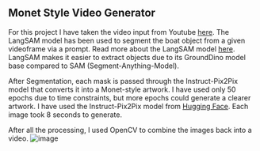 ## Monet Style Video Generator

For this project I have taken the video input from Youtube [here](https://www.youtube.com/watch?v=yrlWYXEoqkM).
The LangSAM model has been used to segment the boat object from a given videoframe via a prompt. Read more about the LangSAM model [here](https://github.com/luca-medeiros/lang-segment-anything). 
LangSAM makes it easier to extract objects due to its GroundDino model base compared to SAM (Segment-Anything-Model). 

After Segmentation, each mask is passed through the Instruct-Pix2Pix model that converts it into a Monet-style artwork. I have used only 50 epochs due to time constraints, but more epochs could generate a clearer artwork.
I have used the Instruct-Pix2Pix model from [Hugging Face](https://huggingface.co/timbrooks/instruct-pix2pix). Each image took 8 seconds to generate.

After all the processing, I used OpenCV to combine the images back into a video.
![image](https://github.com/DebaratiD/MonetVideoGenerator/assets/37064721/31baf7c0-47bd-4f27-9561-0c4b9f4d0ed9)
